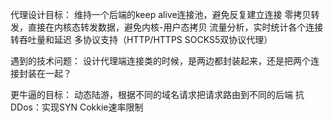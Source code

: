 代理设计目标：
    维持一个后端的keep alive连接池，避免反复建立连接
    零拷贝转发，直接在内核态转发数据，避免内核-用户态拷贝
    流量分析，实时统计各个连接转吞吐量和延迟
    多协议支持（HTTP/HTTPS SOCKS5双协议代理）

遇到的技术问题：
    设计代理端连接类的时候，是两边都封装起来，还是把两个连接封装在一起？

更牛逼的目标：
    动态陆游，根据不同的域名请求把请求路由到不同的后端
    抗DDos：实现SYN Cokkie速率限制